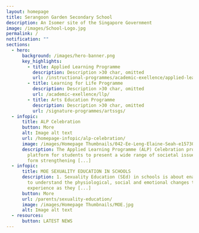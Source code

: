 ```yaml
---
layout: homepage
title: Serangoon Garden Secondary School
description: An Isomer site of the Singapore Government
image: /images/School-Logo.jpg
permalink: /
notification: ""
sections:
  - hero:
      background: /images/hero-banner.png
      key_highlights:
        - title: Applied Learning Programme
          description: Description >30 char, omitted
          url: /instructional-programmes/academic-exellence/applied-learning-programme/
        - title: Learning for Life Programme
          description: Description >30 char, omitted
          url: /academic-exellence/llp/
        - title: Arts Education Programme
          description: Description >30 char, omitted
          url: /signature-programmes/artssgs/
  - infopic:
      title: ALP Celebration
      button: More
      alt: Image alt text
      url: /homepage-infopic/alp-celebration/
      image: /images/Homepage Thumbnails/042-Ee-Leng-Elaine-Seah-e1573003797292.jpg
      description: The Applied Learning Programme (ALP) Celebration provided a
        platform for students to present a wide range of societal issues ranging
        form strengthening [...]
  - infopic:
      title: MOE SEXUALITY EDUCATION IN SCHOOLS
      description: 1. Sexuality Education (SEd) in schools is about enabling students
        to understand the physiological, social and emotional changes they
        experience as they [...]
      button: More
      url: /parents/sexuality-education/
      image: /images/Homepage Thumbnails/MOE.jpg
      alt: Image alt text
  - resources:
      button: LATEST NEWS
---
```

